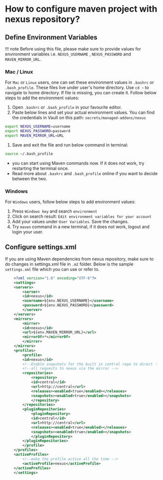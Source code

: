 # How to configure maven project with nexus repository?

## Define Environment Variables

!!! note
    Before using this file, please make sure to provide values for environment variables i.e. `NEXUS_USERNAME` , `NEXUS_PASSWORD` and `MAVEN_MIRROR_URL`.

### Mac / Linux

For `Mac` or `Linux` users, one can set these environment values in `.bashrc` or `.bash_profile`. These files live under user's home directory. Use `cd ~` to navigate to home directory. If file is missing, you can create it. Follow below steps to add the environment values:

1. Open `.bashrc` or `.bash_profile` in your favourite editor.
1. Paste below lines and set your actual environment values. You can find the credentials in Vault on this path: `secrets/managed-addons/nexus`

```bash
export NEXUS_USERNAME=username
export NEXUS_PASSWORD=password
export MAVEN_MIRROR_URL=URL
```

1. Save and exit the file and run below command in terminal:

```bash
source ~/.bash_profile
```

* you can start using Maven commands now. If it does not work, try restarting the terminal once.
* Read more about `.bashrc` and `.bash_profile` online if you want to decide between the two.

### Windows

For `Windows` users, follow below steps to add environment values:

1. Press `Windows key` and search `environment`
1. Click on search result: `Edit environment variables for your account`
1. Add your values under `User Variables`. Save the changes.
1. Try `maven` command in a new terminal, if it does not work, logout and login your user.

## Configure settings.xml

If you are using Maven dependencies from nexus repository, make sure to do changes in settings.xml file in `.m2` folder. Below is the sample `settings.xml` file which you can use or refer to.

```xml
    <?xml version="1.0" encoding="UTF-8"?>
    <settings>
    <servers>
        <server>
        <id>nexus</id>
        <username>${env.NEXUS_USERNAME}</username>
        <password>${env.NEXUS_PASSWORD}</password>
        </server>
    </servers>
    <mirrors>
        <mirror>
        <id>nexus</id>
        <url>${env.MAVEN_MIRROR_URL}</url>
        <mirrorOf>*</mirrorOf>
        </mirror>
    </mirrors>
    <profiles>
        <profile>
        <id>nexus</id>
        <!--Enable snapshots for the built in central repo to direct -->
        <!--all requests to nexus via the mirror -->
        <repositories>
            <repository>
            <id>central</id>
            <url>http://central</url>
            <releases><enabled>true</enabled></releases>
            <snapshots><enabled>true</enabled></snapshots>
            </repository>
        </repositories>
        <pluginRepositories>
            <pluginRepository>
            <id>central</id>
            <url>http://central</url>
            <releases><enabled>true</enabled></releases>
            <snapshots><enabled>true</enabled></snapshots>
            </pluginRepository>
        </pluginRepositories>
        </profile>
    </profiles>
    <activeProfiles>
        <!--make the profile active all the time -->
        <activeProfile>nexus</activeProfile>
    </activeProfiles>
    </settings>
```
